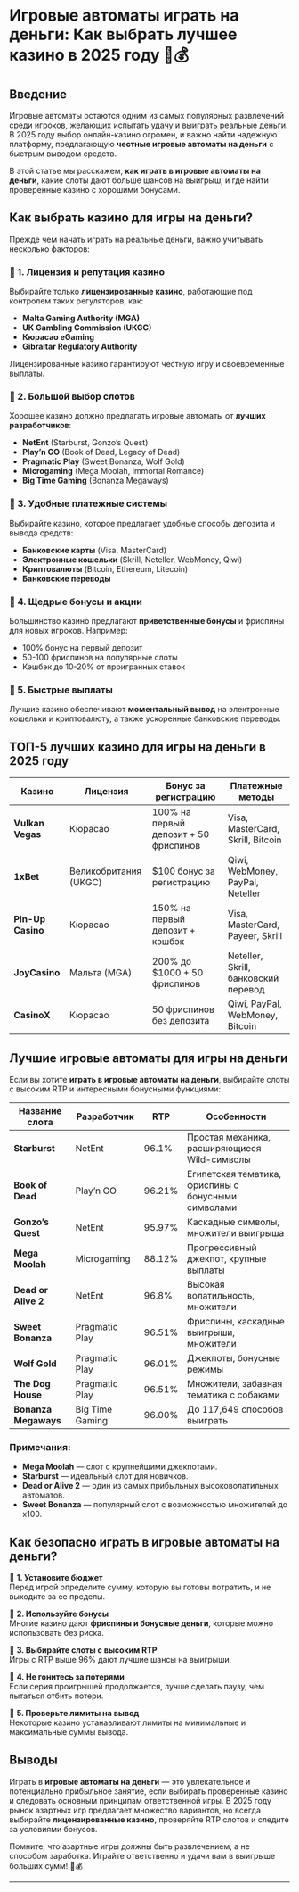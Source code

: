 # Игровые автоматы играть на деньги: Как выбрать лучшее казино в 2025 году 🎰💰

## Введение

Игровые автоматы остаются одним из самых популярных развлечений среди игроков, желающих испытать удачу и выиграть реальные деньги. В 2025 году выбор онлайн-казино огромен, и важно найти надежную платформу, предлагающую **честные игровые автоматы на деньги** с быстрым выводом средств. 

В этой статье мы расскажем, **как играть в игровые автоматы на деньги**, какие слоты дают больше шансов на выигрыш, и где найти проверенные казино с хорошими бонусами.

## Как выбрать казино для игры на деньги?

Прежде чем начать играть на реальные деньги, важно учитывать несколько факторов:

### 🔹 1. Лицензия и репутация казино
Выбирайте только **лицензированные казино**, работающие под контролем таких регуляторов, как:
- **Malta Gaming Authority (MGA)**
- **UK Gambling Commission (UKGC)**
- **Кюрасао eGaming**
- **Gibraltar Regulatory Authority**

Лицензированные казино гарантируют честную игру и своевременные выплаты.

### 🔹 2. Большой выбор слотов
Хорошее казино должно предлагать игровые автоматы от **лучших разработчиков**:
- **NetEnt** (Starburst, Gonzo’s Quest)
- **Play’n GO** (Book of Dead, Legacy of Dead)
- **Pragmatic Play** (Sweet Bonanza, Wolf Gold)
- **Microgaming** (Mega Moolah, Immortal Romance)
- **Big Time Gaming** (Bonanza Megaways)

### 🔹 3. Удобные платежные системы
Выбирайте казино, которое предлагает удобные способы депозита и вывода средств:
- **Банковские карты** (Visa, MasterCard)
- **Электронные кошельки** (Skrill, Neteller, WebMoney, Qiwi)
- **Криптовалюты** (Bitcoin, Ethereum, Litecoin)
- **Банковские переводы**

### 🔹 4. Щедрые бонусы и акции
Большинство казино предлагают **приветственные бонусы** и фриспины для новых игроков. Например:
- 100% бонус на первый депозит
- 50-100 фриспинов на популярные слоты
- Кэшбэк до 10-20% от проигранных ставок

### 🔹 5. Быстрые выплаты
Лучшие казино обеспечивают **моментальный вывод** на электронные кошельки и криптовалюту, а также ускоренные банковские переводы.

## ТОП-5 лучших казино для игры на деньги в 2025 году

| **Казино**        | **Лицензия**    | **Бонус за регистрацию**       | **Платежные методы**               |
|------------------|---------------|-------------------------------|------------------------------------|
| **Vulkan Vegas**  | Кюрасао       | 100% на первый депозит + 50 фриспинов | Visa, MasterCard, Skrill, Bitcoin |
| **1xBet**        | Великобритания (UKGC) | $100 бонус за регистрацию | Qiwi, WebMoney, PayPal, Neteller  |
| **Pin-Up Casino** | Кюрасао       | 150% на первый депозит + кэшбэк | Visa, MasterCard, Payeer, Skrill  |
| **JoyCasino**     | Мальта (MGA)  | 200% до $1000 + 50 фриспинов | Neteller, Skrill, банковский перевод |
| **CasinoX**       | Кюрасао       | 50 фриспинов без депозита     | Qiwi, PayPal, WebMoney, Bitcoin   |

## Лучшие игровые автоматы для игры на деньги

Если вы хотите **играть в игровые автоматы на деньги**, выбирайте слоты с высоким RTP и интересными бонусными функциями:

| **Название слота** | **Разработчик** | **RTP**  | **Особенности** |
|--------------------|--------------|--------|---------------------------------|
| **Starburst**      | NetEnt       | 96.1%  | Простая механика, расширяющиеся Wild-символы |
| **Book of Dead**   | Play’n GO    | 96.21% | Египетская тематика, фриспины с бонусными символами |
| **Gonzo’s Quest**  | NetEnt       | 95.97% | Каскадные символы, множители выигрыша |
| **Mega Moolah**    | Microgaming  | 88.12% | Прогрессивный джекпот, крупные выплаты |
| **Dead or Alive 2** | NetEnt      | 96.8%  | Высокая волатильность, множители |
| **Sweet Bonanza**  | Pragmatic Play | 96.51% | Фриспины, каскадные выигрыши, множители |
| **Wolf Gold**      | Pragmatic Play | 96.01% | Джекпоты, бонусные режимы |
| **The Dog House**  | Pragmatic Play | 96.51% | Множители, забавная тематика с собаками |
| **Bonanza Megaways** | Big Time Gaming | 96.00% | До 117,649 способов выиграть |

### Примечания:
- **Mega Moolah** — слот с крупнейшими джекпотами.
- **Starburst** — идеальный слот для новичков.
- **Dead or Alive 2** — один из самых прибыльных высоковолатильных автоматов.
- **Sweet Bonanza** — популярный слот с возможностью множителей до x100.

## Как безопасно играть в игровые автоматы на деньги?

🔹 **1. Установите бюджет**  
Перед игрой определите сумму, которую вы готовы потратить, и не выходите за ее пределы.

🔹 **2. Используйте бонусы**  
Многие казино дают **фриспины и бонусные деньги**, которые можно использовать без риска.

🔹 **3. Выбирайте слоты с высоким RTP**  
Игры с RTP выше 96% дают лучшие шансы на выигрыши.

🔹 **4. Не гонитесь за потерями**  
Если серия проигрышей продолжается, лучше сделать паузу, чем пытаться отбить потери.

🔹 **5. Проверьте лимиты на вывод**  
Некоторые казино устанавливают лимиты на минимальные и максимальные суммы вывода.

## Выводы

Играть в **игровые автоматы на деньги** — это увлекательное и потенциально прибыльное занятие, если выбирать проверенные казино и следовать основным принципам ответственной игры. В 2025 году рынок азартных игр предлагает множество вариантов, но всегда выбирайте **лицензированные казино**, проверяйте RTP слотов и следите за условиями бонусов.

Помните, что азартные игры должны быть развлечением, а не способом заработка. Играйте ответственно и удачи вам в выигрыше больших сумм! 🎰💰

---

